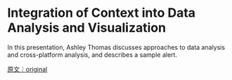 
# Integration of Context into Data Analysis and Visualization

In this presentation, Ashley Thomas discusses approaches to data analysis and cross-platform analysis, and describes a sample alert.

[原文｜original](https://insights.sei.cmu.edu/library/integration-of-context-into-data-analysis-and-visualization/)
        